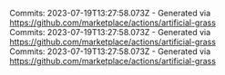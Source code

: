 Commits: 2023-07-19T13:27:58.073Z - Generated via https://github.com/marketplace/actions/artificial-grass
<br>
Commits: 2023-07-19T13:27:58.073Z - Generated via https://github.com/marketplace/actions/artificial-grass
<br>
Commits: 2023-07-19T13:27:58.073Z - Generated via https://github.com/marketplace/actions/artificial-grass
<br>
